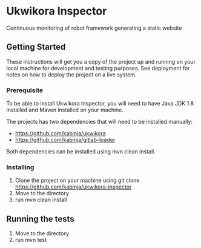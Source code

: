# Ukwikora Inspector

Continuous monitoring of robot framework generating a static website

## Getting Started

These instructions will get you a copy of the project up and running on your local machine for development and testing purposes. See deployment for notes on how to deploy the project on a live system.

### Prerequisite

To be able to install Ukwikora Inspector, you will need to have Java JDK 1.8 installed and Maven installed on your machine.

The projects has two dependencies that will need to be installed manually:

* https://github.com/kabinja/ukwikora
* https://github.com/kabinja/gitlab-loader

Both dependencies can be installed using mvn clean install.

### Installing

1. Clone the project on your machine using git clone https://github.com/kabinja/ukwikora-inspector
2. Move to the directory
3. run mvn clean install

## Running the tests

1. Move to the directory
2. run mvn test